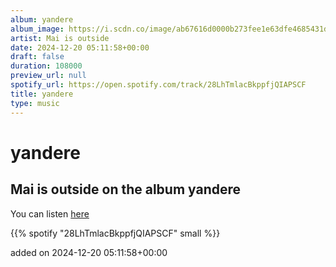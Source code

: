 ```yaml
---
album: yandere
album_image: https://i.scdn.co/image/ab67616d0000b273fee1e63dfe4685431d3536ca
artist: Mai is outside
date: 2024-12-20 05:11:58+00:00
draft: false
duration: 108000
preview_url: null
spotify_url: https://open.spotify.com/track/28LhTmlacBkppfjQIAPSCF
title: yandere
type: music
---
```



# yandere

## Mai is outside on the album yandere

You can listen [here](https://open.spotify.com/track/28LhTmlacBkppfjQIAPSCF)

{{% spotify "28LhTmlacBkppfjQIAPSCF" small %}}

added on 2024-12-20 05:11:58+00:00